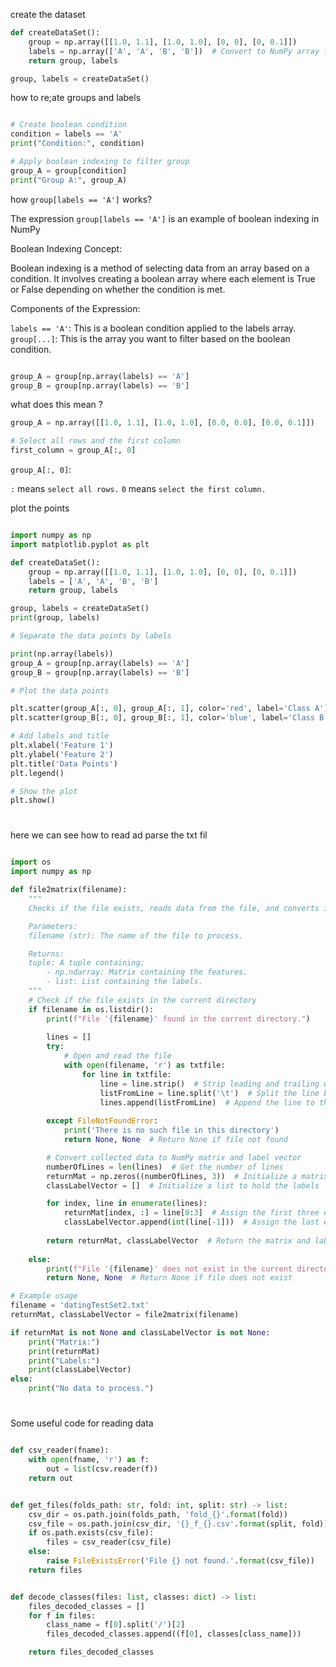 create the dataset 

```py
def createDataSet():
    group = np.array([[1.0, 1.1], [1.0, 1.0], [0, 0], [0, 0.1]])
    labels = np.array(['A', 'A', 'B', 'B'])  # Convert to NumPy array for boolean indexing
    return group, labels
```

```py
group, labels = createDataSet()
```


how to re;ate groups and labels 

```py

# Create boolean condition
condition = labels == 'A'
print("Condition:", condition)

# Apply boolean indexing to filter group
group_A = group[condition]
print("Group A:", group_A)

```
how `group[labels == 'A']` works?

The expression `group[labels == 'A']` is an example of boolean indexing in NumPy

Boolean Indexing Concept:

Boolean indexing is a method of selecting data from an array based on a condition. It involves creating a boolean array where each element is True or False depending on whether the condition is met.

Components of the Expression:

`labels == 'A'`: This is a boolean condition applied to the labels array.
`group[...]`: This is the array you want to filter based on the boolean condition.


```py

group_A = group[np.array(labels) == 'A']
group_B = group[np.array(labels) == 'B']

```

what does this mean ?

```py
group_A = np.array([[1.0, 1.1], [1.0, 1.0], [0.0, 0.0], [0.0, 0.1]])

# Select all rows and the first column
first_column = group_A[:, 0]

```

`group_A[:, 0]`:

`:` means `select all rows.`
`0` means `select the first column.`

plot the points 

```py

import numpy as np 
import matplotlib.pyplot as plt

def createDataSet():
    group = np.array([[1.0, 1.1], [1.0, 1.0], [0, 0], [0, 0.1]])
    labels = ['A', 'A', 'B', 'B']
    return group, labels 

group, labels = createDataSet()
print(group, labels)

# Separate the data points by labels

print(np.array(labels))
group_A = group[np.array(labels) == 'A']
group_B = group[np.array(labels) == 'B']

# Plot the data points

plt.scatter(group_A[:, 0], group_A[:, 1], color='red', label='Class A')
plt.scatter(group_B[:, 0], group_B[:, 1], color='blue', label='Class B')

# Add labels and title
plt.xlabel('Feature 1')
plt.ylabel('Feature 2')
plt.title('Data Points')
plt.legend()

# Show the plot
plt.show()

```

#

here we can see how to read ad parse the txt fil

```py

import os
import numpy as np

def file2matrix(filename):
    """
    Checks if the file exists, reads data from the file, and converts it into a NumPy matrix and label vector.

    Parameters:
    filename (str): The name of the file to process.

    Returns:
    tuple: A tuple containing:
        - np.ndarray: Matrix containing the features.
        - list: List containing the labels.
    """
    # Check if the file exists in the current directory
    if filename in os.listdir():
        print(f"File '{filename}' found in the current directory.")
        
        lines = []
        try:
            # Open and read the file
            with open(filename, 'r') as txtfile:
                for line in txtfile:
                    line = line.strip()  # Strip leading and trailing whitespace
                    listFromLine = line.split('\t')  # Split the line by tabs
                    lines.append(listFromLine)  # Append the line to the list
        
        except FileNotFoundError:
            print('There is no such file in this directory')
            return None, None  # Return None if file not found

        # Convert collected data to NumPy matrix and label vector
        numberOfLines = len(lines)  # Get the number of lines
        returnMat = np.zeros((numberOfLines, 3))  # Initialize a matrix to hold the data
        classLabelVector = []  # Initialize a list to hold the labels

        for index, line in enumerate(lines):
            returnMat[index, :] = line[0:3]  # Assign the first three elements to the matrix
            classLabelVector.append(int(line[-1]))  # Assign the last element as the label
        
        return returnMat, classLabelVector  # Return the matrix and label vector
    
    else:
        print(f"File '{filename}' does not exist in the current directory.")
        return None, None  # Return None if file does not exist

# Example usage
filename = 'datingTestSet2.txt'
returnMat, classLabelVector = file2matrix(filename)

if returnMat is not None and classLabelVector is not None:
    print("Matrix:")
    print(returnMat)
    print("Labels:")
    print(classLabelVector)
else:
    print("No data to process.")


```


#

Some useful code for reading data 







```py

def csv_reader(fname):
    with open(fname, 'r') as f:
        out = list(csv.reader(f))
    return out


def get_files(folds_path: str, fold: int, split: str) -> list:
    csv_dir = os.path.join(folds_path, 'fold_{}'.format(fold))
    csv_file = os.path.join(csv_dir, '{}_f_{}.csv'.format(split, fold))
    if os.path.exists(csv_file):
        files = csv_reader(csv_file)
    else:
        raise FileExistsError('File {} not found.'.format(csv_file))
    return files


def decode_classes(files: list, classes: dict) -> list:
    files_decoded_classes = []
    for f in files:
        class_name = f[0].split('/')[2]
        files_decoded_classes.append((f[0], classes[class_name]))

    return files_decoded_classes

```

#
